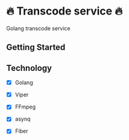 # 🔥 Transcode service 🔥

Golang transcode service

## Getting Started

## Technology
- [x] Golang
- [x] Viper
- [x] FFmpeg
- [x] asynq
- [x] Fiber

